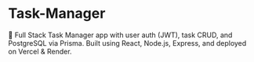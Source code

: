 # Task-Manager
🔐 Full Stack Task Manager app with user auth (JWT), task CRUD, and PostgreSQL via Prisma. Built using React, Node.js, Express, and deployed on Vercel &amp; Render.
